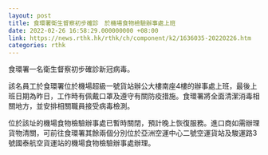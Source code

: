 ```yaml
---
layout: post
title: 食環署衛生督察初步確診　於機場食物檢驗辦事處上班
date: 2022-02-26 16:58:29.000000000 +08:00
link: https://news.rthk.hk/rthk/ch/component/k2/1636035-20220226.htm
categories: rthk
---
```


食環署一名衛生督察初步確診新冠病毒。

該名員工於食環署位於機場超級一號貨站辦公大樓南座4樓的辦事處上班，最後上班日期為昨日，工作時有佩戴口罩及遵守有關防疫措施。食環署將全面清潔消毒相關地方，並安排相關職員接受病毒檢測。

位於該址的機場食物檢驗辦事處已暫時關閉，預計晚上恢復服務。進口商如需辦理貨物清關，可前往食環署其餘兩個分別位於亞洲空運中心二號空運貨站及駿運路3號國泰航空貨運站的機場食物檢驗辦事處辦理。
